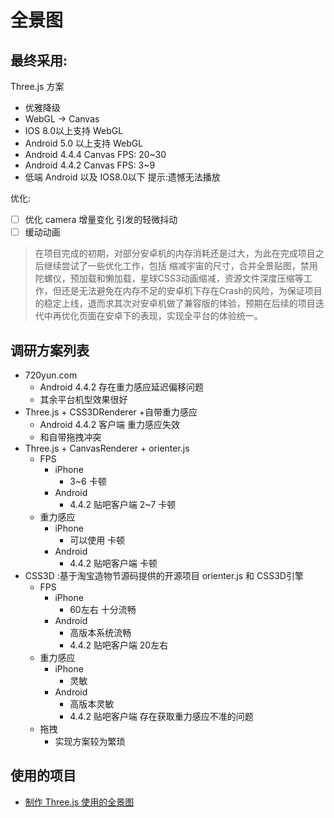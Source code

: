 # 全景图





## 最终采用:

Three.js 方案

- 优雅降级
- WebGL ->  Canvas
- IOS  8.0以上支持 WebGL
- Android 5.0 以上支持 WebGL
- Android 4.4.4 Canvas FPS: 20~30
- Android 4.4.2 Canvas FPS: 3~9
- 低端 Android 以及 IOS8.0以下 提示:遗憾无法播放




优化:

 - [ ] 优化 camera 增量变化 引发的轻微抖动
 - [ ] 缓动动画

> 在项目完成的初期，对部分安卓机的内存消耗还是过大，为此在完成项目之后继续尝试了一些优化工作，包括 缩减宇宙的尺寸，合并全景贴图，禁用陀螺仪，预加载和懒加载，星球CSS3动画缩减，资源文件深度压缩等工作，但还是无法避免在内存不足的安卓机下存在Crash的风险，为保证项目的稳定上线，退而求其次对安卓机做了兼容版的体验，预期在后续的项目迭代中再优化页面在安卓下的表现，实现全平台的体验统一。




## 调研方案列表


- 720yun.com
    - Android 4.4.2 存在重力感应延迟偏移问题
    - 其余平台机型效果很好
- Three.js + CSS3DRenderer +自带重力感应
    - Android 4.4.2 客户端 重力感应失效
    - 和自带拖拽冲突
- Three.js + CanvasRenderer + orienter.js
    - FPS
        - iPhone
            - 3~6 卡顿
        - Android
            - 4.4.2 贴吧客户端 2~7 卡顿
    - 重力感应
        - iPhone
            - 可以使用  卡顿
        - Android
            - 4.4.2 贴吧客户端  卡顿
- CSS3D :基于淘宝造物节源码提供的开源项目 orienter.js 和 CSS3D引擎
    - FPS
        - iPhone
            - 60左右 十分流畅
        - Android
            - 高版本系统流畅
            - 4.4.2 贴吧客户端 20左右
    - 重力感应
        - iPhone
            - 灵敏
        - Android
            - 高版本灵敏
            - 4.4.2 贴吧客户端 存在获取重力感应不准的问题
    - 拖拽
        - 实现方案较为繁琐


## 使用的项目

- [制作 Three.js 使用的全景图](https://github.com/budblack/Panoramic)

